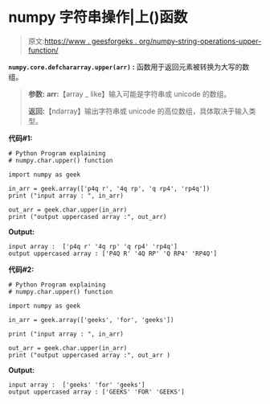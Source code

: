 # numpy 字符串操作|上()函数

> 原文:[https://www . geesforgeks . org/numpy-string-operations-upper-function/](https://www.geeksforgeeks.org/numpy-string-operations-upper-function/)

**`numpy.core.defchararray.upper(arr)` :** 函数用于返回元素被转换为大写的数组。

> **参数:**
> **arr:**【array _ like】输入可能是字符串或 unicode 的数组。
> 
> **返回:**【ndarray】输出字符串或 unicode 的高位数组，具体取决于输入类型。

**代码#1:**

```
# Python Program explaining
# numpy.char.upper() function 

import numpy as geek 

in_arr = geek.array(['p4q r', '4q rp', 'q rp4', 'rp4q'])
print ("input array : ", in_arr)

out_arr = geek.char.upper(in_arr)
print ("output uppercased array :", out_arr)
```

**Output:**

```
input array :  ['p4q r' '4q rp' 'q rp4' 'rp4q']
output uppercased array : ['P4Q R' '4Q RP' 'Q RP4' 'RP4Q']

```

**代码#2:**

```
# Python Program explaining
# numpy.char.upper() function 

import numpy as geek 

in_arr = geek.array(['geeks', 'for', 'geeks'])

print ("input array : ", in_arr)

out_arr = geek.char.upper(in_arr)
print ("output uppercased array :", out_arr )
```

**Output:**

```
input array :  ['geeks' 'for' 'geeks']
output uppercased array : ['GEEKS' 'FOR' 'GEEKS']

```